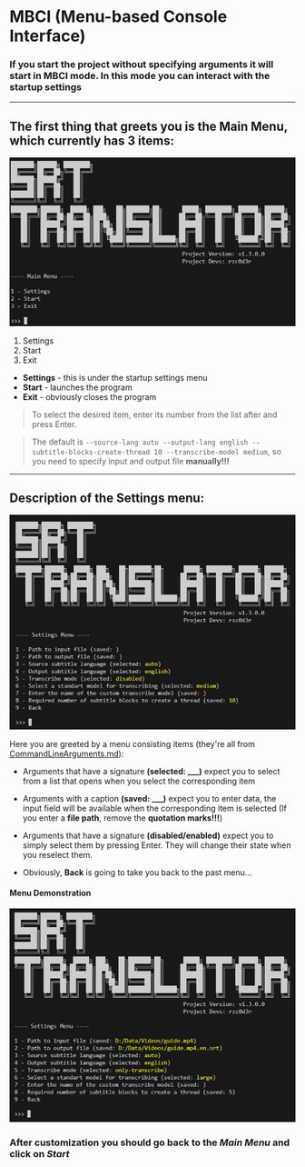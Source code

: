# MBCI (Menu-based Сonsole Interface)

### If you start the project without specifying arguments it will start in MBCI mode. In this mode you can interact with the startup settings

---

## The first thing that greets you is the Main Menu, which currently has 3 items:

![Windows](https://github.com/rzc0d3r/SRT-Translator/blob/main/img/main_menu.png)

1. Settings
2. Start
3. Exit

* **Settings** - this is under the startup settings menu
* **Start** - launches the program 
* **Exit** - obviously closes the program

> To select the desired item, enter its number from the list after and press Enter.

> The default is ```--source-lang auto --output-lang english --subtitle-blocks-create-thread 10 --transcribe-model medium```, so you need to specify input and output file **manually!!!**

---

## Description of the Settings menu:

![Windows](https://github.com/rzc0d3r/SRT-Translator/blob/main/img/default_settings_menu.png)

Here you are greeted by a menu consisting items (they're all from [CommandLineArguments.md](https://github.com/rzc0d3r/SRT-Translator/blob/main/wiki/CommandLineArguments.md)):

* Arguments that have a signature **(selected: ___)** expect you to select from a list that opens when you select the corresponding item
* Arguments with a caption **(saved: ___)** expect you to enter data, the input field will be available when the corresponding item is selected (If you enter a **file path**, remove the **quotation marks!!!**)
* Arguments that have a signature **(disabled/enabled)** expect you to simply select them by pressing Enter. They will change their state when you reselect them.

* Obviously, **Back** is going to take you back to the past menu...

#### Menu Demonstration

![Windows](https://github.com/rzc0d3r/SRT-Translator/blob/main/img/custom_settings_menu.png)

### After customization you should go back to the _Main Menu_ and click on _Start_
